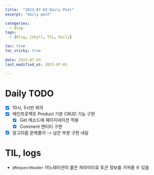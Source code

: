 ```yaml
---
title:  "2023-07-03 Daily Post"
excerpt: "daily post"

categories:
  - Blog
tags:
  - [Blog, jekyll, TIL, Daily]

toc: true
toc_sticky: true
 
date: 2023-07-03
last_modified_at: 2023-07-03

---
```


# Daily TODO

- [x] 10시, 5시반 회의
- [x] 메인프로젝트 Product 기본 CRUD 기능 구현
	- [x] Get 메소드에 페이지네이션 적용
	- [x] Comment 엔티티 구현
- [x] 알고리즘 문제풀이 -> 남은 부분 구현 내일

# TIL, logs

- `@RequestHeader` 어노테이션이 붙은 파라미터로 토큰 정보를 가져올 수 있음
